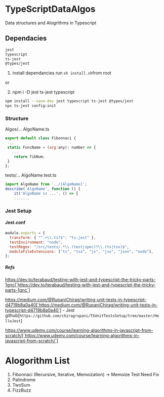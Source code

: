 # TypeScriptDataAlgos

Data structures and Alogrithms in Typescript

## Dependacies

```bash
jest
typescript
ts-jest
@types/jest
```

1. install dependancies run `sh install.sh`from root

or

2. npm i -D jest ts-jest typescript

```bash
npm install --save-dev jest typescript ts-jest @types/jest
npx ts-jest config:init
```

### Structure

Algos/...
AlgoName.ts

```js
export default class Fibonnaci {
 ...
 static FuncName = (arg:any): number => {
   ...
    return fibNum;
 }
};
```

tests/...
AlgoName.test.ts

```js
import AlgoName from '../[AlgoName]';
describe('AlgoName', function () {
    it('AlgoName is ...', () => {
    .......
```

### Jest Setup

#### Jest.conf

```js
module.exports = {
  transform: { "^.+\\.ts?$": "ts-jest" },
  testEnvironment: "node",
  testRegex: "/src/tests/.*\\.(test|spec)?\\.(ts|tsx)$",
  moduleFileExtensions: ["ts", "tsx", "js", "jsx", "json", "node"],
};
```

##### Refs

https://dev.to/terabaud/testing-with-jest-and-typescript-the-tricky-parts-1gnc[`https://dev.to/terabaud/testing-with-jest-and-typescript-the-tricky-parts-1gnc`]

https://medium.com/@RupaniChirag/writing-unit-tests-in-typescript-d4719b8a0a40[`https://medium.com/@RupaniChirag/writing-unit-tests-in-typescript-d4719b8a0a40`] - Jest github[`https://github.com/chiragrupani/TSUnitTestsSetup/tree/master/HelloJest`]

https://www.udemy.com/course/learning-algorithms-in-javascript-from-scratch/[`https://www.udemy.com/course/learning-algorithms-in-javascript-from-scratch/`]

# Alogorithm List

1. Fibonnaci (Recursive, Iterative, Memoization) -> Memoize Test Need Fix
2. Palindrome
3. TwoSum
4. FizzBuzz
